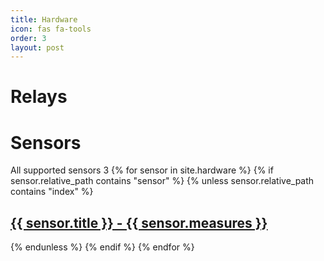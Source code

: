 ```yaml
---
title: Hardware
icon: fas fa-tools
order: 3
layout: post
---
```



Relays
======

Sensors
=======
All supported sensors 3
{% for sensor in site.hardware %}
{% if sensor.relative_path contains "sensor" %}
{% unless sensor.relative_path contains "index" %}

  <h2>
    <a href="{{ site.baseurl }}{{ sensor.url }}">
      {{ sensor.title }} - {{ sensor.measures }}
    </a>
  </h2>
  <!-- <p>{{ sensor.content | markdownify }}</p> -->

{% endunless %}
{% endif %}
{% endfor %}